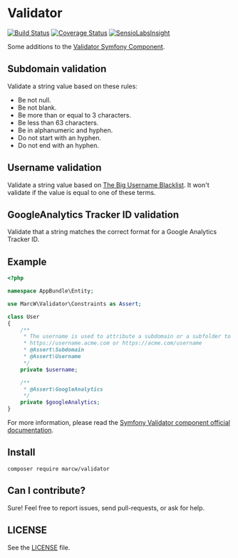 # Validator

[![Build Status](https://travis-ci.org/marcw/validator.svg?branch=master)](https://travis-ci.org/marcw/validator)
[![Coverage Status](https://coveralls.io/repos/github/marcw/validator/badge.svg?branch=master)](https://coveralls.io/github/marcw/validator?branch=master)
[![SensioLabsInsight](https://insight.sensiolabs.com/projects/75cf3a3f-a16d-4f05-a3e8-46b190b4daf5/mini.png)](https://insight.sensiolabs.com/projects/75cf3a3f-a16d-4f05-a3e8-46b190b4daf5)

Some additions to the [Validator Symfony Component](github.com/symfony/symfony).

## Subdomain validation

Validate a string value based on these rules:

- Be not null.
- Be not blank.
- Be more than or equal to 3 characters.
- Be less than 63 characters.
- Be in alphanumeric and hyphen.
- Do not start with an hyphen.
- Do not end with an hyphen.


## Username validation

Validate a string value based on [The Big Username
Blacklist](https://github.com/marteinn/The-Big-Username-Blacklist). It won't
validate if the value is equal to one of these terms.

## GoogleAnalytics Tracker ID validation

Validate that a string matches the correct format for a Google Analytics Tracker ID.

## Example

```php
<?php

namespace AppBundle\Entity;

use MarcW\Validator\Constraints as Assert;

class User
{
    /**
     * The username is used to attribute a subdomain or a subfolder to the user like:
     * https://username.acme.com or https://acme.com/username
     * @Assert\Subdomain
     * @Assert\Username
     */
    private $username;

    /**
     * @Assert\GoogleAnalytics
     */
    private $googleAnalytics;
}
```

For more information, please read the [Symfony Validator component official documentation](http://symfony.com/doc/current/components/validator.html).

## Install

```
composer require marcw/validator
```

## Can I contribute?

Sure! Feel free to report issues, send pull-requests, or ask for help.

## LICENSE

See the [LICENSE](/LICENSE) file.

